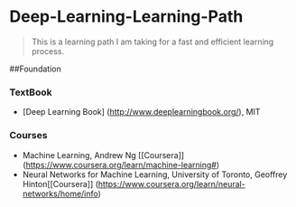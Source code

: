 # Deep-Learning-Learning-Path

> This is a learning path I am taking for a fast and efficient learning process.

##Foundation
### TextBook
* [Deep Learning Book] (http://www.deeplearningbook.org/), MIT 

### Courses
* Machine Learning, Andrew Ng [[Coursera]] (https://www.coursera.org/learn/machine-learning#)
* Neural Networks for Machine Learning, University of Toronto, Geoffrey Hinton[[Coursera]] (https://www.coursera.org/learn/neural-networks/home/info)
